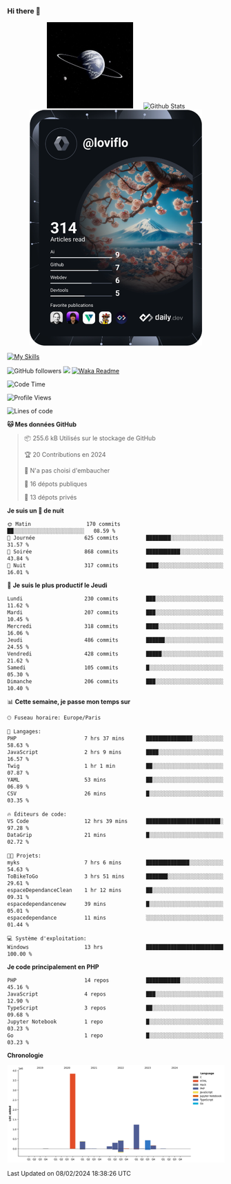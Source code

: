 ### Hi there 👋

<p align="center">
  <img src="https://github.com/Loviflo/Loviflo/blob/main/img/portrait.jpg" alt="Loviflo" height="200" style="margin-right: 20px"/>
  <img src="https://github-readme-stats.vercel.app/api?username=Loviflo&show_icons=true&theme=graywhite" alt="Github Stats" />
  <a href="https://app.daily.dev/loviflo"><img src="https://github.com/loviflo/loviflo/blob/main/devcard.svg" width="400" alt="Loviflo's Dev Card"/></a>
</p>

[![My Skills](https://skillicons.dev/icons?i=php,laravel,symfony,dotnet,cs,nodejs,mysql,postgres,js,ts,html,css,sass,angular,react,electron,docker,webpack,vscode,figma,git,github,gitlab,nginx,postman&perline=5)](https://skillicons.dev)

![GitHub followers](https://img.shields.io/github/followers/Loviflo?label=Follow&style=social)
![](https://visitor-badge.glitch.me/badge?page_id=Loviflo.Loviflo)
[![Waka Readme](https://github.com/Loviflo/Loviflo/actions/workflows/update-stats.yml/badge.svg)](https://github.com/Loviflo/Loviflo/actions/workflows/update-stats.yml)

<!--START_SECTION:waka-->
![Code Time](http://img.shields.io/badge/Code%20Time-1%2C861%20hrs%2049%20mins-blue)

![Profile Views](http://img.shields.io/badge/Vues%20du%20profil-0-blue)

![Lines of code](https://img.shields.io/badge/Depuis%20Hello%20World%2C%20j%27ai%20%C3%A9crit-6.9%20million%20Lignes%20de%20code-blue)

**🐱 Mes données GitHub** 

> 📦 255.6 kB Utilisés sur le stockage de GitHub 
 > 
> 🏆 20 Contributions en 2024
 > 
> 🚫 N'a pas choisi d'embaucher
 > 
> 📜 16 dépots publiques 
 > 
> 🔑 13 dépots privés 
 > 
**Je suis un 🦉 de nuit** 

```text
🌞 Matin                  170 commits         ██░░░░░░░░░░░░░░░░░░░░░░░   08.59 % 
🌆 Journée                625 commits         ████████░░░░░░░░░░░░░░░░░   31.57 % 
🌃 Soirée                 868 commits         ███████████░░░░░░░░░░░░░░   43.84 % 
🌙 Nuit                   317 commits         ████░░░░░░░░░░░░░░░░░░░░░   16.01 % 
```
📅 **Je suis le plus productif le Jeudi** 

```text
Lundi                    230 commits         ███░░░░░░░░░░░░░░░░░░░░░░   11.62 % 
Mardi                    207 commits         ███░░░░░░░░░░░░░░░░░░░░░░   10.45 % 
Mercredi                 318 commits         ████░░░░░░░░░░░░░░░░░░░░░   16.06 % 
Jeudi                    486 commits         ██████░░░░░░░░░░░░░░░░░░░   24.55 % 
Vendredi                 428 commits         █████░░░░░░░░░░░░░░░░░░░░   21.62 % 
Samedi                   105 commits         █░░░░░░░░░░░░░░░░░░░░░░░░   05.30 % 
Dimanche                 206 commits         ███░░░░░░░░░░░░░░░░░░░░░░   10.40 % 
```


📊 **Cette semaine, je passe mon temps sur** 

```text
🕑︎ Fuseau horaire: Europe/Paris

💬 Langages: 
PHP                      7 hrs 37 mins       ███████████████░░░░░░░░░░   58.63 % 
JavaScript               2 hrs 9 mins        ████░░░░░░░░░░░░░░░░░░░░░   16.57 % 
Twig                     1 hr 1 min          ██░░░░░░░░░░░░░░░░░░░░░░░   07.87 % 
YAML                     53 mins             ██░░░░░░░░░░░░░░░░░░░░░░░   06.89 % 
CSV                      26 mins             █░░░░░░░░░░░░░░░░░░░░░░░░   03.35 % 

🔥 Éditeurs de code: 
VS Code                  12 hrs 39 mins      ████████████████████████░   97.28 % 
DataGrip                 21 mins             █░░░░░░░░░░░░░░░░░░░░░░░░   02.72 % 

🐱‍💻 Projets: 
myks                     7 hrs 6 mins        ██████████████░░░░░░░░░░░   54.63 % 
ToBikeToGo               3 hrs 51 mins       ███████░░░░░░░░░░░░░░░░░░   29.61 % 
espaceDependanceClean    1 hr 12 mins        ██░░░░░░░░░░░░░░░░░░░░░░░   09.31 % 
espacedependancenew      39 mins             █░░░░░░░░░░░░░░░░░░░░░░░░   05.01 % 
espacedependance         11 mins             ░░░░░░░░░░░░░░░░░░░░░░░░░   01.44 % 

💻 Système d'exploitation: 
Windows                  13 hrs              █████████████████████████   100.00 % 
```

**Je code principalement en PHP** 

```text
PHP                      14 repos            ███████████░░░░░░░░░░░░░░   45.16 % 
JavaScript               4 repos             ███░░░░░░░░░░░░░░░░░░░░░░   12.90 % 
TypeScript               3 repos             ██░░░░░░░░░░░░░░░░░░░░░░░   09.68 % 
Jupyter Notebook         1 repo              █░░░░░░░░░░░░░░░░░░░░░░░░   03.23 % 
Go                       1 repo              █░░░░░░░░░░░░░░░░░░░░░░░░   03.23 % 
```



**Chronologie**

![Lines of Code chart](https://raw.githubusercontent.com/Loviflo/Loviflo/main/assets/bar_graph.png)


 Last Updated on 08/02/2024 18:38:26 UTC
<!--END_SECTION:waka-->
